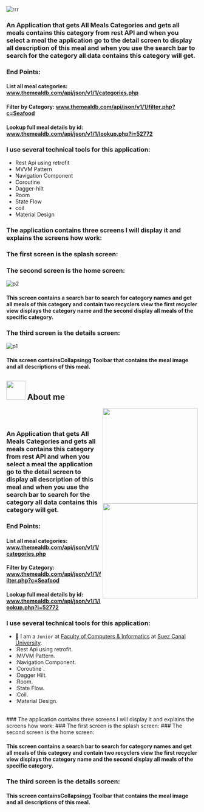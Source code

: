 

![rrr](https://github.com/rehamYahia/RecipsAPP/assets/63594588/fac0fbc2-3366-4798-9f6b-f19ecbba9914)





### An Application that gets All  Meals Categories and gets all meals contains this category from rest API and when you select a meal the application go to the detail screen to display all description of this meal and when you use the search bar to search for the category all data contains this category will get.
### End Points:
#### List all meal categories: www.themealdb.com/api/json/v1/1/categories.php
#### Filter by Category: www.themealdb.com/api/json/v1/1/filter.php?c=Seafood
#### Lookup full meal details by id: www.themealdb.com/api/json/v1/1/lookup.php?i=52772
### I use several technical tools for this application:
- Rest Api using retrofit
- MVVM Pattern
- Navigation Component
- Coroutine
- Dagger-hilt
- Room
- State Flow
- coil
- Material Design
### The application contains three screens I will display it and explains the screens how work:
### The first screen is the splash screen:
### The second screen is the home screen:
![p2](https://github.com/rehamYahia/RecipsAPP/assets/63594588/570afe69-4299-4808-8945-67ae2d77ddca)
#### This screen contains a search bar to search for category names and get all meals of this category and contain two recyclers view the first recycler view displays the category name and the second display all meals of the specific category.
### The third screen is the details screen:
  ![p1](https://github.com/rehamYahia/RecipsAPP/assets/63594588/43891cba-7b31-407f-929a-980c85bb4165)
  
#### This screen containsCollapsingg Toolbar that contains the meal image and all descriptions of this meal.  



## <picture><img src = "https://github.com/7oSkaaa/7oSkaaa/blob/main/Images/about_me.gif?raw=true" width = 50px></picture> About me

<picture> <img align="right" src="https://github.com/rehamYahia/RecipsAPP/assets/63594588/570afe69-4299-4808-8945-67ae2d77ddca" width = 250px></picture>
<picture> <img align="right" src="https://github.com/rehamYahia/RecipsAPP/assets/63594588/43891cba-7b31-407f-929a-980c85bb4165" width = 250px></picture>

<br><br>
### An Application that gets All  Meals Categories and gets all meals contains this category from rest API and when you select a meal the application go to the detail screen to display all description of this meal and when you use the search bar to search for the category all data contains this category will get.
### End Points:
#### List all meal categories: www.themealdb.com/api/json/v1/1/categories.php
#### Filter by Category: www.themealdb.com/api/json/v1/1/filter.php?c=Seafood
#### Lookup full meal details by id: www.themealdb.com/api/json/v1/1/lookup.php?i=52772
### I use several technical tools for this application:

- :school: I am a `Junior` at [Faculty of Computers & Informatics](http://suez.edu.eg/ar/%d9%83%d9%84%d9%8a%d8%a9-%d8%a7%d9%84%d8%ad%d8%a7%d8%b3%d8%a8%d8%a7%d8%aa-%d9%88%d8%a7%d9%84%d9%85%d8%b9%d9%84%d9%88%d9%85%d8%a7%d8%aa/) at [Suez Canal University](http://suez.edu.eg/ar/).
- :Rest Api using retrofit.
- :MVVM Pattern.
- :Navigation Component.
- :Coroutine`.
- :Dagger Hilt.
- :Room.
- :State Flow.
- :Coil.
- :Material Design.
<br>
### The application contains three screens I will display it and explains the screens how work:
### The first screen is the splash screen:
### The second screen is the home screen:

#### This screen contains a search bar to search for category names and get all meals of this category and contain two recyclers view the first recycler view displays the category name and the second display all meals of the specific category.
### The third screen is the details screen:
#### This screen containsCollapsingg Toolbar that contains the meal image and all descriptions of this meal.  




